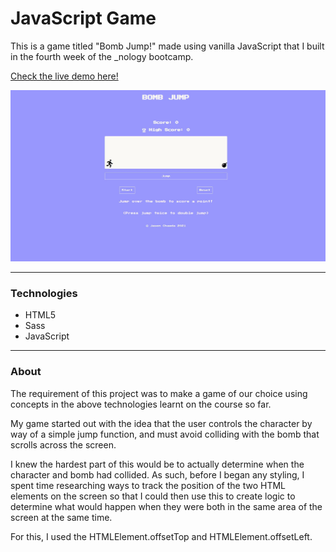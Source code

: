 # JavaScript Game

This is a game titled "Bomb Jump!" made using vanilla JavaScript that I built in the fourth week of the _nology bootcamp.

[Check the live demo here!](https://jasenscode.github.io/javascript-game/)

![Game screenshot](https://github.com/jasenscode/javascript-game/blob/main/assets/images/screenshot.JPG?raw=true)


____________
### Technologies

- HTML5
- Sass
- JavaScript

_____
### About

The requirement of this project was to make a game of our choice using concepts in the above technologies learnt on the course so far.

My game started out with the idea that the user controls the character by way of a simple jump function, and must avoid colliding with the bomb that scrolls across the screen. 

I knew the hardest part of this would be to actually determine when the character and bomb had collided. As such, before I began any styling, I spent time researching ways to track the position of the two HTML elements on the screen so that I could then use this to create logic to determine what would happen when they were both in the same area of the screen at the same time.

For this, I used the HTMLElement.offsetTop and HTMLElement.offsetLeft.
